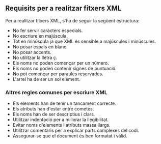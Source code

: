 ## Requisits per a realitzar fitxers XML

Per a realitzar fitxers XML, s'ha de seguir la següent estructura:

- No fer servir caràcters especials.
- No escriure en majúscula.
- Tot en minúscula ja que XML és sensible a majúscules i minúscules.
- No posar espais en blanc.
- No posar accents.
- No utilitzar la lletra ç.
- Els noms no poden començar per un número.
- Els noms no poden contenir signes de puntuació.
- No pot començar per paraules reservades.
- L'arrel ha de ser un sol element.

### Altres regles comunes per escriure XML

- Els elements han de tenir un tancament correcte.
- Els atributs han d'estar entre cometes.
- Els noms han de ser descriptius i clars.
- Utilitzar indentació per a millorar la llegibilitat.
- Evitar noms d'elements i atributs massa llargs.
- Utilitzar comentaris per a explicar parts complexes del codi.
- Assegurar-se que el document és ben formatat i vàlid.